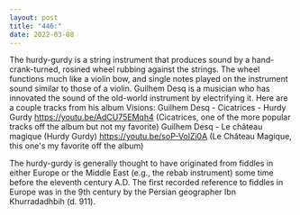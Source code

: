 ```yaml
---
layout: post
title: "446:"
date: 2022-03-08
---
```


The hurdy-gurdy is a string instrument that produces sound by a hand-crank-turned, rosined wheel rubbing against the strings. The wheel functions much like a violin bow, and single notes played on the instrument sound similar to those of a violin. Guilhem Desq is a musician who has innovated the sound of the old-world instrument by electrifying it. Here are a couple tracks from his album Visions:
 Guilhem Desq - Cicatrices - Hurdy Gurdy
https://youtu.be/AdCU75EMqh4 (Cicatrices, one of the more popular tracks off the album but not my favorite)
 Guilhem Desq - Le château magique (Hurdy Gurdy)
https://youtu.be/soP-VolZi0A (Le Château Magique, this one's my favorite off the album)

The hurdy-gurdy is generally thought to have originated from fiddles in either Europe or the Middle East (e.g., the rebab instrument) some time before the eleventh century A.D. The first recorded reference to fiddles in Europe was in the 9th century by the Persian geographer Ibn Khurradadhbih (d. 911).
